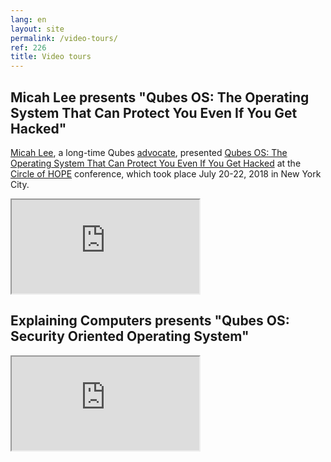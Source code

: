```yaml
---
lang: en
layout: site
permalink: /video-tours/
ref: 226
title: Video tours
---
```


## Micah Lee presents "Qubes OS: The Operating System That Can Protect You Even If You Get Hacked"

[Micah Lee](https://micahflee.com/), a long-time Qubes [advocate](/endorsements/), presented [Qubes OS: The Operating System That Can Protect You Even If You Get Hacked](https://www.hope.net/schedule.html#-qubes-os-the-operating-system-that-can-protect-you-even-if-you-get-hacked-) at the [Circle of HOPE](https://www.hope.net/index.html) conference, which took place July 20-22, 2018 in New York City.

<div class="video more-bottom">
  <iframe class="responsive" referrerpolicy="no-referrer" scrolling="no" allowfullscreen src="https://livestream.com/accounts/9197973/events/8286152/videos/178431606/player?autoPlay=false"></iframe>
</div>

## Explaining Computers presents "Qubes OS: Security Oriented Operating System"

<div class="video more-top">
  <iframe class="responsive" referrerpolicy="no-referrer" scrolling="no" allowfullscreen src="https://www.youtube-nocookie.com/embed/hWDvS_Mp6gc"></iframe>
</div>
